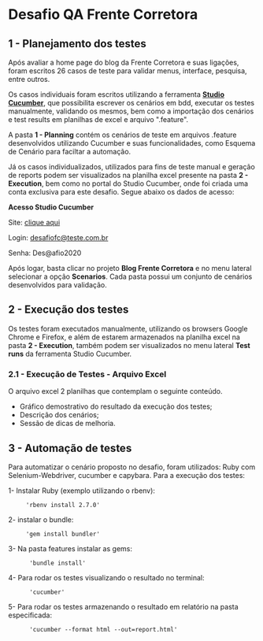 # Desafio QA Frente Corretora

## 1 - Planejamento dos testes
  Após avaliar a home page do blog da Frente Corretora e suas ligações, foram escritos 26 casos de teste para validar menus, interface, pesquisa, entre outros. 
  
  Os casos individuais foram escritos utilizando a ferramenta **[Studio Cucumber](https://studio.cucumber.io/users/sign_in)**, que possibilita escrever os cenários em bdd, executar os testes manualmente, validando os mesmos, bem como a importação dos cenários e test results em planilhas de excel e arquivo ".feature". 
  
  A pasta **1 - Planning** contém os cenários de teste em arquivos .feature desenvolvidos utilizando Cucumber e suas funcionalidades, como Esquema de Cenário para faciltar a automação. 
  
  Já os casos individualizados, utilizados para fins de teste manual e geração de reports podem ser visualizados na planilha excel presente na pasta **2 - Execution**, bem como no portal do Studio Cucumber, onde foi criada uma conta exclusiva para este desafio. Segue abaixo os dados de acesso:

 **Acesso Studio Cucumber**
 
 Site: [clique aqui](https://studio.cucumber.io/users/sign_in)
 
 Login: desafiofc@teste.com.br
 
 Senha: Des@afio2020
              
Após logar, basta clicar no projeto **Blog Frente Corretora** e no menu lateral selecionar a opção **Scenarios**. Cada pasta possui um conjunto de cenários desenvolvidos para validação. 


## 2 - Execução dos testes
  Os testes foram executados manualmente, utilizando os browsers Google Chrome e Firefox, e além de estarem armazenados na planilha excel na pasta **2 - Execution**, também podem ser visualizados no menu lateral **Test runs** da ferramenta Studio Cucumber.

   ### 2.1 - Execução de Testes - Arquivo Excel
   O arquivo excel 2 planilhas que contemplam o seguinte conteúdo. 
   
   - Gráfico demostrativo do resultado da execução dos testes;
   - Descrição dos cenários;
   - Sessão de dicas de melhoria. 
   

## 3 - Automação de testes
  Para automatizar o cenário proposto no desafio, foram utilizados: Ruby com Selenium-Webdriver, cucumber e capybara. 
  Para a execução dos testes: 
  
  1- Instalar Ruby (exemplo utilizando o rbenv):
        
         'rbenv install 2.7.0'
      
  2- instalar o bundle: 
         
         'gem install bundler'
         
  3- Na pasta features instalar as gems:
          
          'bundle install'
          
  4- Para rodar os testes visualizando o resultado no terminal:
  
          'cucumber' 
          
  5- Para rodar os testes armazenando o resultado em relatório na pasta especificada: 
  
          'cucumber --format html --out=report.html' 
